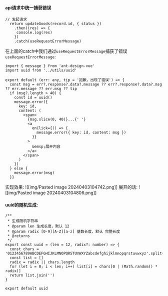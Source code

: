 
#### api请求中统一捕获错误
```tsx
// 发起请求
  return updateGoods(record.id, { status })  
    .then((res) => {  
     console.log(res)
    })  
    .catch(useRequestErrorMessage)  
```
在上面的catch中我们通过`useRequestErrorMessage`捕获了错误
`useRequestErrorMessage`:
```tsx
import { message } from 'ant-design-vue'
import uuid from '../utils/uuid'  
  
export default (err: any, tip = '抱歉，出现了错误') => {  
  const msg = err?.response?.data?.message ?? err?.response?.data?.msg ?? err.message ?? err.msg ?? tip  
  if (msg?.length > 40) {  
    const id = uuid()  
    message.error({  
      key: id,  
      content: (  
        <span>  
          {msg.slice(0, 40)}...{' '}  
          <a  
            onClick={() => {  
              message.error({ key: id, content: msg })  
            }}  
          >  
            &emsp;展开内容  
          </a>  
        </span>  
      )  
    })  
  } else {  
    message.error(msg)  
  }}
```

实现效果:
![[img/Pasted image 20240403104742.png]]
展开的话:
![[img/Pasted image 20240403104806.png]]


#### uuid的随机生成:

```tsx
/**  
 * 生成随机字符串  
 * @param len 生成长度，默认 12  
 * @param radix [0-9][A-Z][a-z] 基数长度，默认 完整长度  
 * @returns  
 */  
export const uuid = (len = 12, radix?: number) => {  
  const chars = '0123456789ABCDEFGHIJKLMNOPQRSTUVWXYZabcdefghijklmnopqrstuvwxyz'.split('')  
  const list = []  
  radix = radix || chars.length  
  for (let i = 0; i < len; i++) list[i] = chars[0 | (Math.random() * radix)]  
  return list.join('')  
}  
  
export default uuid
```
